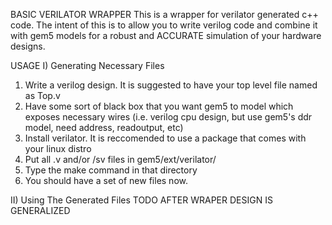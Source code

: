BASIC VERILATOR WRAPPER
This is a wrapper for verilator generated c++ code. The intent of this is to allow you to write verilog code and combine it with gem5 models for a robust and ACCURATE simulation of your hardware designs.

USAGE
I) Generating Necessary Files
  1. Write a verilog design. It is suggested to have your top level file named as Top.v
  2. Have some sort of black box that you want gem5 to model which exposes necessary wires
    (i.e. verilog cpu design, but use gem5's ddr model, need address, readoutput, etc)
  3. Install verilator. It is reccomended to use a package that comes with your linux distro
  4. Put all .v and/or /sv files in gem5/ext/verilator/
  5. Type the make command in that directory
  6. You should have a set of new files now.

II) Using The Generated Files
TODO AFTER WRAPER DESIGN IS GENERALIZED
